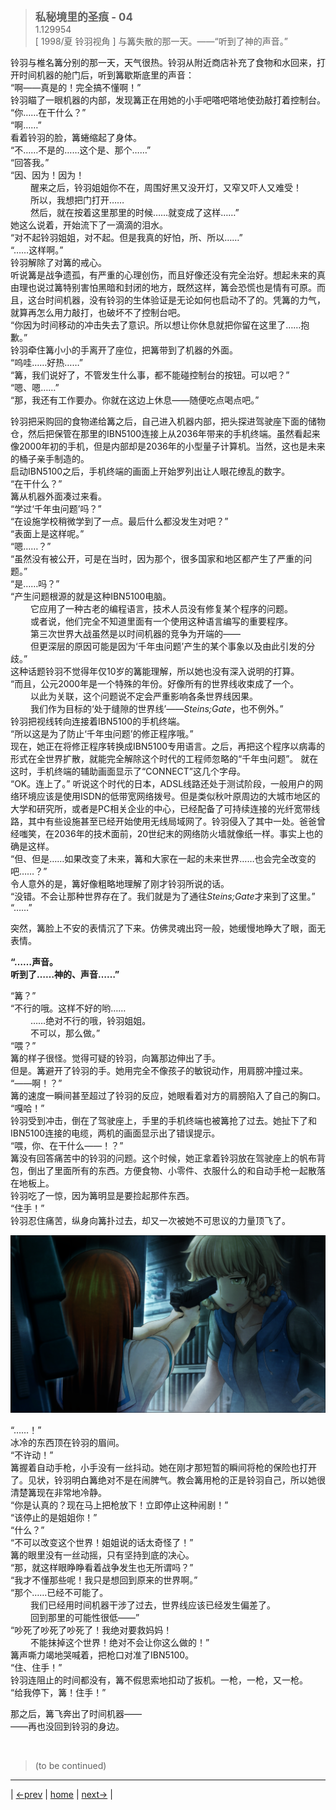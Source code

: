 > <big> **私秘境里的圣痕 - 04** </big>  
> 1.129954  
> [ 1998/夏 铃羽视角 ] 与篝失散的那一天。——“听到了神的声音。”  

铃羽与椎名篝分别的那一天，天气很热。铃羽从附近商店补充了食物和水回来，打开时间机器的舱门后，听到篝歇斯底里的声音：  
“啊——真是的！完全搞不懂啊！”  
铃羽瞄了一眼机器的内部，发现篝正在用她的小手吧嗒吧嗒地使劲敲打着控制台。  
“你……在干什么？”  
“啊……”  
看着铃羽的脸，篝蜷缩起了身体。  
“不……不是的……这个是、那个……”  
“回答我。”  
“因、因为！因为！  
&emsp;&emsp; 醒来之后，铃羽姐姐你不在，周围好黑又没开灯，又窄又吓人又难受！  
&emsp;&emsp; 所以，我想把门打开……  
&emsp;&emsp; 然后，就在按着这里那里的时候……就变成了这样……”  
她这么说着，开始流下了一滴滴的泪水。  
“对不起铃羽姐姐，对不起。但是我真的好怕，所、所以……”  
“……这样啊。”  
铃羽解除了对篝的戒心。  
听说篝是战争遗孤，有严重的心理创伤，而且好像还没有完全治好。想起未来的真由理也说过篝特别害怕黑暗和封闭的地方，既然这样，篝会恐慌也是情有可原。而且，这台时间机器，没有铃羽的生体验证是无论如何也启动不了的。凭篝的力气，就算再怎么用力敲打，也破坏不了控制台吧。  
“你因为时间移动的冲击失去了意识。所以想让你休息就把你留在这里了……抱歉。”  
铃羽牵住篝小小的手离开了座位，把篝带到了机器的外面。  
“呜哇……好热……”  
“篝，我们说好了，不管发生什么事，都不能碰控制台的按钮。可以吧？”  
“嗯、嗯……”  
“那，我还有工作要办。你就在这边上休息——随便吃点喝点吧。”  

铃羽把采购回的食物递给篝之后，自己进入机器内部，把头探进驾驶座下面的储物仓，然后把保管在那里的IBN5100连接上从2036年带来的手机终端。虽然看起来像2000年初的手机，但是内部却是2036年的小型量子计算机。当然，这也是未来的桶子亲手制造的。  
启动IBN5100之后，手机终端的画面上开始罗列出让人眼花缭乱的数字。  
“在干什么？”  
篝从机器外面凑过来看。  
“学过‘千年虫问题’吗？”  
“在设施学校稍微学到了一点。最后什么都没发生对吧？”  
“表面上是这样呢。”  
“嗯……？”  
“虽然没有被公开，可是在当时，因为那个，很多国家和地区都产生了严重的问题。”  
“是……吗？”  
“产生问题根源的就是这种IBN5100电脑。  
&emsp;&emsp; 它应用了一种古老的编程语言，技术人员没有修复某个程序的问题。  
&emsp;&emsp; 或者说，他们完全不知道里面有一个使用这种语言编写的重要程序。  
&emsp;&emsp; 第三次世界大战虽然是以时间机器的竞争为开端的——  
&emsp;&emsp; 但更深层的原因可能是因为‘千年虫问题’产生的某个事象以及由此引发的分歧。”  
这种话题铃羽不觉得年仅10岁的篝能理解，所以她也没有深入说明的打算。  
“而且，公元2000年是一个特殊的年份。好像所有的世界线收束成了一个。  
&emsp;&emsp; 以此为关联，这个问题说不定会严重影响各条世界线因果。  
&emsp;&emsp; 我们作为目标的‘处于缝隙的世界线’——*Steins;Gate*，也不例外。”  
铃羽把视线转向连接着IBN5100的手机终端。  
“所以这是为了防止‘千年虫问题’的修正程序哦。”  
现在，她正在将修正程序转换成IBN5100专用语言。之后，再把这个程序以病毒的形式在全世界扩散，就能完全解除这个时代的工程师忽略的“千年虫问题”。
就在这时，手机终端的辅助画面显示了“CONNECT”这几个字母。  
“OK。连上了。”
听说这个时代的日本，ADSL线路还处于测试阶段，一般用户的网络环境应该是使用ISDN的低带宽网络拨号。但是类似秋叶原周边的大城市地区的大学和研究所，或者是PC相关企业的中心，已经配备了可持续连接的光纤宽带线路，其中有些设施甚至已经开始使用无线局域网了。铃羽侵入了其中一处。爸爸曾经嗤笑，在2036年的技术面前，20世纪末的网络防火墙就像纸一样。事实上也的确是这样。  
“但、但是……如果改变了未来，篝和大家在一起的未来世界……也会完全改变的吧……？”  
令人意外的是，篝好像粗略地理解了刚才铃羽所说的话。  
“没错。不会让那种世界存在了。我们就是为了通往*Steins;Gate*才来到了这里。”  
“……”  

突然，篝脸上不安的表情沉了下来。仿佛灵魂出窍一般，她缓慢地睁大了眼，面无表情。  

**“……声音。**  
**听到了……神的、声音……”**  

“篝？”  
“不行的哦。这样不好的哟……  
&emsp;&emsp; ……绝对不行的哦，铃羽姐姐。  
&emsp;&emsp; 不可以，那么做。”  
“喂？”  
篝的样子很怪。觉得可疑的铃羽，向篝那边伸出了手。  
但是。篝避开了铃羽的手。她用完全不像孩子的敏锐动作，用肩膀冲撞过来。  
“——啊！？”  
篝的速度一瞬间甚至超过了铃羽的反应，她眼看着对方的肩膀陷入了自己的胸口。  
“嘎哈！”  
铃羽受到冲击，倒在了驾驶座上，手里的手机终端也被篝抢了过去。她扯下了和IBN5100连接的电缆，两机的画面显示出了错误提示。  
“喂，你、在干什么——！？”  
篝没有回答痛苦中的铃羽的问题。这个时候，她正拿着铃羽放在驾驶座上的帆布背包，倒出了里面所有的东西。方便食物、小零件、衣服什么的和自动手枪一起散落在地板上。  
铃羽吃了一惊，因为篝明显是要捡起那件东西。  
“住手！”  
铃羽忍住痛苦，纵身向篝扑过去，却又一次被她不可思议的力量顶飞了。  

![](../pics/0025-1.png)

“……！”  
冰冷的东西顶在铃羽的眉间。  
“不许动！”  
篝握着自动手枪，小手没有一丝抖动。她在刚才那短暂的瞬间将枪的保险也打开了。见状，铃羽明白篝绝对不是在闹脾气。教会篝用枪的正是铃羽自己，所以她很清楚篝现在非常地冷静。  
“你是认真的？现在马上把枪放下！立即停止这种闹剧！”  
“该停止的是姐姐你！”  
“什么？”  
“不可以改变这个世界！姐姐说的话太奇怪了！”  
篝的眼里没有一丝动摇，只有坚持到底的决心。  
“那，就这样眼睁睁看着战争发生也无所谓吗？”  
“我才不懂那些呢！我只是想回到原来的世界啊。”  
“那个……已经不可能了。  
&emsp;&emsp; 我们已经用时间机器干涉了过去，世界线应该已经发生偏差了。  
&emsp;&emsp; 回到那里的可能性很低——”  
“吵死了吵死了吵死了！我绝对要救妈妈！  
&emsp;&emsp; 不能抹掉这个世界！绝对不会让你这么做的！”  
篝声嘶力竭地哭喊着，把枪口对准了IBN5100。  
“住、住手！”  
铃羽连阻止的时间都没有，篝不假思索地扣动了扳机。一枪，一枪，又一枪。  
“给我停下，篝！住手！”  

那之后，篝飞奔出了时间机器——  
——再也没回到铃羽的身边。  


<br/>

> (to be continued)
---

| [←prev](./0039) | [home](../../) | [next→](./0041) |
